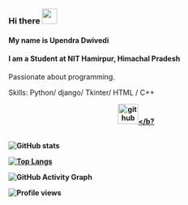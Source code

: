 ### Hi there  <img src="https://raw.githubusercontent.com/MartinHeinz/MartinHeinz/master/wave.gif" width="30px">
 #### My name is Upendra Dwivedi
#### I am a Student at NIT Hamirpur, Himachal Pradesh
Passionate about programming.


Skills: Python/ django/ Tkinter/ HTML / C++


[<p align="center"><b><img src='https://cdn.jsdelivr.net/npm/simple-icons@3.0.1/icons/github.svg' alt='github' height='40'></b?</p>](https://github.com/Upendradwivedi)  
![GitHub stats](https://github-readme-stats.vercel.app/api?username=Upendradwivedi&show_icons=true) 

[![Top Langs](https://github-readme-stats.vercel.app/api/top-langs/?username=Upendradwivedi)](https://github.com/anuraghazra/github-readme-stats)

 

![GitHub Activity Graph](https://activity-graph.herokuapp.com/graph?username=Upendradwivedi)  

![Profile views](https://gpvc.arturio.dev/Upendradwivedi)  
